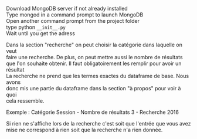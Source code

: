 Download MongoDB server if not already installed   
Type mongod in a command prompt to launch MongoDB  
Open another command prompt from the project folder  
type python `__init__.py`  
Wait until you get the adress  

Dans la section "recherche" on peut choisir la catégorie dans laquelle on veut  
faire une recherche. De plus, on peut mettre aussi le nombre de résultats  
que l'on souhaite obtenir. Il faut obligatoirement les remplir pour avoir un résultat  
La recherche ne prend que les termes exactes du dataframe de base. Nous avons  
donc mis une partie du dataframe dans la section "à propos" pour voir à quoi  
cela ressemble.  
  
Exemple : Catégorie Session - Nombre de résultats 3 - Recherche 2016

Si rien ne s'affiche lors de la recherche c'est soit que l'entrée que vous avez  
mise ne correspond à rien soit que la recherche n'a rien donnée.